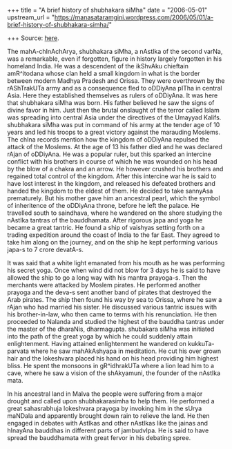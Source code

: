 +++
title = "A brief history of shubhakara siMha"
date = "2006-05-01"
upstream_url = "https://manasataramgini.wordpress.com/2006/05/01/a-brief-history-of-shubhakara-simha/"

+++
Source: [here](https://manasataramgini.wordpress.com/2006/05/01/a-brief-history-of-shubhakara-simha/).

The mahA-chInAchArya, shubhakara siMha, a nAstIka of the second varNa,
was a remarkable, even if forgotten, figure in history largely forgotten
in his homeland India. He was a descendent of the ikShvAku chieftain
amR^itodana whose clan held a small kingdom in what is the border
between modern Madhya Pradesh and Orissa. They were overthrown by the
rAShTrakUTa army and as a consequence fled to oDDiyAna pITha in central
Asia. Here they established themselves as rulers of oDDiyAna. It was
here that shubhakara siMha was born. His father believed he saw the
signs of divine favor in him. Just then the brutal onslaught of the
terror called Islam was spreading into central Asia under the directives
of the Umayyad Kalifs. shubhakara siMha was put in command of his army
at the tender age of 10 years and led his troops to a great victory
against the marauding Moslems. The chIna records mention how the kingdom
of oDDiyAna repulsed the attack of the Moslems. At the age of 13 his
father died and he was declared rAjan of oDDiyAna. He was a popular
ruler, but this sparked an intercine conflict with his brothers in
course of which he was wounded on his head by the blow of a chakra and
an arrow. He however crushed his brothers and regained total control of
the kingdom. After this intercine war he is said to have lost interest
in the kingdom, and released his defeated brothers and handed the
kingdom to the eldest of them. He decided to take sannyAsa prematurely.
But his mother gave him an ancestral pearl, which the symbol of
inheritence of the oDDiyAna throne, before he left the palace. He
travelled south to saindhava, where he wandered on the shore studying
the nAstIka tantras of the bauddhamata. After rigorous japa and yoga he
became a great tantric. He found a ship of vaishyas setting forth on a
trading expedition around the coast of India to the far East. They
agreed to take him along on the journey, and on the ship he kept
performing various japa-s to 7 crore devatA-s.

It was said that a white light emanated from his mouth as he was
performing his secret yoga. Once when wind did not blow for 3 days he is
said to have allowed the ship to go a long way with his mantra
prayoga-s. Then the merchants were attacked by Moslem pirates. He
performed another prayoga and the deva-s sent another band of pirates
that destroyed the Arab pirates. The ship then found his way by sea to
Orissa, where he saw a rAjan who had married his sister. He discussed
various tantric issues with his brother-in-law, who then came to terms
with his renunciation. He then proceeded to Nalanda and studied the
highest of the bauddha tantras under the master of the dharaNis,
dharmagupta. shubakara siMha was initiated into the path of the great
yoga by which he could suddenly attain enlightenment. Having attained
enlightenment he wandered on kukkuTa-parvata where he saw mahAkAshyapa
in meditation. He cut his over grown hair and the lokeshvara placed his
hand on his head providing him highest bliss. He spent the monsoons in
gR^idhrakUTa where a lion lead him to a cave, where he saw a vision of
the shAkyamuni, the founder of the nAstIka mata.

In his ancestral land in Malva the people were suffering from a major
drought and called upon shubhakarasimha to help them. He performed a
great sahasrabhuja lokeshvara prayoga by invoking him in the sUrya
maNDala and apparently brought down rain to relieve the land. He then
engaged in debates with AstIkas and other nAstIkas like the jainas and
hInayAna bauddhas in different parts of jambudvIpa. He is said to have
spread the bauddhamata with great fervor in his debating spree.

